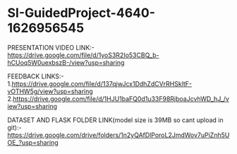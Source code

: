 # SI-GuidedProject-4640-1626956545
PRESENTATION VIDEO LINK:-
https://drive.google.com/file/d/1yoS3R2Io53CBQ_b-hCUoq5W0uexbszB-/view?usp=sharing

FEEDBACK LINKS:-
1.https://drive.google.com/file/d/137qjwJcx1DdhZdCVrRHSkltF-vOTHW5g/view?usp=sharing
2.https://drive.google.com/file/d/1HJU1baFQ0d1u33F98RjboaJcvhWD_hJ_/view?usp=sharing

DATASET AND FLASK FOLDER LINK(model size is 39MB so cant upload in git):-
https://drive.google.com/drive/folders/1n2yQAfDlPoroL2JmdWov7uPiZnh5UOE_?usp=sharing



